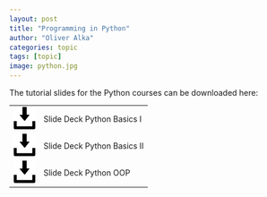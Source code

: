 ```yaml
---
layout: post
title: "Programming in Python"
author: "Oliver Alka"
categories: topic
tags: [topic]
image: python.jpg
---
```


The tutorial slides for the Python courses can be downloaded here:

<table style="border-collapse: collapse; border:none; max-width:800px; margin:auto">
<tr><td style="border:none"><a href="/assets/slides/BioInfPrep_Python_Intro_I.pdf"><img style="width:40px;" src="/assets/img/save-file.svg" alt="download"/></a></td><td style="border:none">Slide Deck Python Basics I</td></tr>
<tr><td style="border:none"><a href="/assets/slides/BioInfPrep_Python_Intro_II.pdf"><img style="width:40px;" src="/assets/img/save-file.svg" alt="download"/></a></td><td style="border:none">Slide Deck Python Basics II</td></tr>
<tr><td style="border:none"><a href="/assets/slides/BioInfPrep_Python_OOP.pdf"><img style="width:40px;" src="/assets/img/save-file.svg" alt="download"/></a></td><td style="border:none">Slide Deck Python OOP</td></tr>

